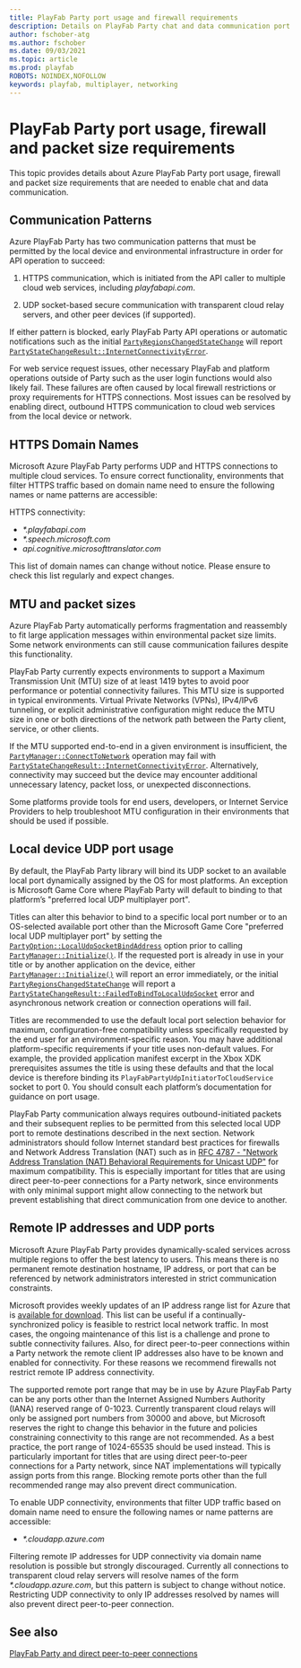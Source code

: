 ```yaml
---
title: PlayFab Party port usage and firewall requirements
description: Details on PlayFab Party chat and data communication port usage and firewall configuration requirements.
author: fschober-atg
ms.author: fschober
ms.date: 09/03/2021
ms.topic: article
ms.prod: playfab
ROBOTS: NOINDEX,NOFOLLOW
keywords: playfab, multiplayer, networking
---
```


# PlayFab Party port usage, firewall and packet size requirements

This topic provides details about Azure PlayFab Party port usage, firewall and packet size requirements that are needed to enable chat and data communication.

## Communication Patterns

Azure PlayFab Party has two communication patterns that must be permitted by the local device and environmental infrastructure in order for API operation to succeed:

 1. HTTPS communication, which is initiated from the API caller to multiple cloud web services, including *playfabapi.com*.

 2. UDP socket-based secure communication with transparent cloud relay servers, and other peer devices (if supported).

If either pattern is blocked, early PlayFab Party API operations or automatic notifications such as the initial [`PartyRegionsChangedStateChange`](reference/structs/partyregionschangedstatechange.md) will report [`PartyStateChangeResult::InternetConnectivityError`](reference/enums/partystatechangeresult.md).

For web service request issues, other necessary PlayFab and platform operations outside of Party such as the user login functions would also likely fail. These failures are often caused by local firewall restrictions or proxy requirements for HTTPS connections. Most issues can be resolved by enabling direct, outbound HTTPS communication to cloud web services from the local device or network.

## HTTPS Domain Names

Microsoft Azure PlayFab Party performs UDP and HTTPS connections to multiple cloud services. To ensure correct functionality, environments that filter HTTPS traffic based on domain name need to ensure the following names or name patterns are accessible:

HTTPS connectivity:
* *\*.playfabapi.com*
* *\*.speech.microsoft.com*
* *api.cognitive.microsofttranslator.com*

This list of domain names can change without notice. Please ensure to check this list regularly and expect changes.

## MTU and packet sizes

Azure PlayFab Party automatically performs fragmentation and reassembly to fit large application messages within environmental packet size limits. Some network environments can still cause communication failures despite this functionality.

PlayFab Party currently expects environments to support a Maximum Transmission Unit (MTU) size of at least 1419 bytes to avoid poor performance or potential connectivity failures. This MTU size is supported in typical environments. Virtual Private Networks (VPNs), IPv4/IPv6 tunneling, or explicit administrative configuration might reduce the MTU size in one or both directions of the network path between the Party client, service, or other clients.

If the MTU supported end-to-end in a given environment is insufficient, the [`PartyManager::ConnectToNetwork`](reference/classes/partymanager/methods/partymanager_connecttonetwork.md) operation may fail with [`PartyStateChangeResult::InternetConnectivityError`](reference/enums/partystatechangeresult.md). Alternatively, connectivity may succeed but the device may encounter additional unnecessary latency, packet loss, or unexpected disconnections.

Some platforms provide tools for end users, developers, or Internet Service Providers to help troubleshoot MTU configuration in their environments that should be used if possible.

## Local device UDP port usage

By default, the PlayFab Party library will bind its UDP socket to an available local port dynamically assigned by the OS for most platforms. An exception is Microsoft Game Core where PlayFab Party will default to binding to that platform’s "preferred local UDP multiplayer port".

Titles can alter this behavior to bind to a specific local port number or to an OS-selected available port other than the Microsoft Game Core "preferred local UDP multiplayer port" by setting the [`PartyOption::LocalUdpSocketBindAddress`](reference/enums/partyoption.md) option prior to calling [`PartyManager::Initialize()`](reference/classes/partymanager/methods/partymanager_initialize.md). If the requested port is already in use in your title or by another application on the device, either [`PartyManager::Initialize()`](reference/classes/partymanager/methods/partymanager_initialize.md) will report an error immediately, or the initial [`PartyRegionsChangedStateChange`](reference/structs/partyregionschangedstatechange.md) will report a [`PartyStateChangeResult::FailedToBindToLocalUdpSocket`](reference/enums/partystatechangeresult.md) error and asynchronous network creation or connection operations will fail.

Titles are recommended to use the default local port selection behavior for maximum, configuration-free compatibility unless specifically requested by the end user for an environment-specific reason. You may have additional platform-specific requirements if your title uses non-default values. For example, the provided application manifest excerpt in the Xbox XDK prerequisites assumes the title is using these defaults and that the local device is therefore binding its `PlayFabPartyUdpInitiatorToCloudService` socket to port 0. You should consult each platform’s documentation for guidance on port usage.

PlayFab Party communication always requires outbound-initiated packets and their subsequent replies to be permitted from this selected local UDP port to remote destinations described in the next section. Network administrators should follow Internet standard best practices for firewalls and Network Address Translation (NAT) such as in [RFC 4787 - "Network Address Translation (NAT) Behavioral Requirements for Unicast UDP"](https://datatracker.ietf.org/doc/html/rfc4787) for maximum compatibility. This is especially important for titles that are using direct peer-to-peer connections for a Party network, since environments with only minimal support might allow connecting to the network but prevent establishing that direct communication from one device to another.

## Remote IP addresses and UDP ports

Microsoft Azure PlayFab Party provides dynamically-scaled services across multiple regions to offer the best latency to users. This means there is no permanent remote destination hostname, IP address, or port that can be referenced by network administrators interested in strict communication constraints.

Microsoft provides weekly updates of an IP address range list for Azure that is [available for download](https://www.microsoft.com/download/details.aspx?id=56519). This list can be useful if a continually-synchronized policy is feasible to restrict local network traffic. In most cases, the ongoing maintenance of this list is a challenge and prone to subtle connectivity failures. Also, for direct peer-to-peer connections within a Party network the remote client IP addresses also have to be known and enabled for connectivity. For these reasons we recommend firewalls not restrict remote IP address connectivity.

The supported remote port range that may be in use by Azure PlayFab Party can be any ports other than the Internet Assigned Numbers Authority (IANA) reserved range of 0-1023. Currently transparent cloud relays will only be assigned port numbers from 30000 and above, but Microsoft reserves the right to change this behavior in the future and policies constraining connectivity to this range are not recommended. As a best practice, the port range of 1024-65535 should be used instead. This is particularly important for titles that are using direct peer-to-peer connections for a Party network, since NAT implementations will typically assign ports from this range. Blocking remote ports other than the full recommended range may also prevent direct communication.

To enable UDP connectivity, environments that filter UDP traffic based on domain name need to ensure the following names or name patterns are accessible:

* *\*.cloudapp.azure.com*

Filtering remote IP addresses for UDP connectivity via domain name resolution is possible but strongly discouraged. Currently all connections to transparent cloud relay servers will resolve names of the form *\*.cloudapp.azure.com*, but this pattern is subject to change without notice. Restricting UDP connectivity to only IP addresses resolved by names will also prevent direct peer-to-peer connection.

## See also

[PlayFab Party and direct peer-to-peer connections](concepts-direct-peer-connectivity.md)
